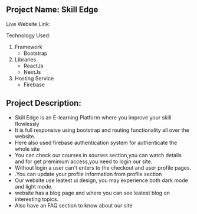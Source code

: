 Project Name: Skill Edge
-

Live Website Link:

Technology Used:
1. Framework
    - Bootstrap
2. Libraries
    - ReactJs
    - NextJs
3. Hosting Service
      - Firebase

Project Description:
-
- Skill Edge is an E-learning Platform where you improve your skill flowlessly 
- It is full responsive using bootstrap and routing functionality all over the website.
- Here also used firebase authentication system for authenticate the whole site
- You can check our courses in sourses section,you can watch details and for get premimum access,you need to login our site.
- Without login a user can't enters to the checkout and user profile pages.
- .You can update your profile information from profile section
- Our website use leatest ui design, you may experience both dark mode and light mode.
- website has a blog page and  where you can see leatest blog on interesting topics.
- Also have an FAQ section to know about our site


